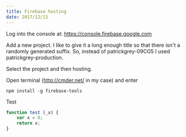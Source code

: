 ```yaml
---
title: Firebase hosting
date: 2017/12/11
---
```

Log into the console at: https://console.firebase.google.com

Add a new project. I like to give it a long enough title so that there isn't a randomly generated suffix. So, instead of patrickgrey-09CG5 I used patrickgrey-production.

Select the project and then hosting.

Open terminal (http://cmder.net/ in my case) and enter
```
npm install -g firebase-tools
```
Test

```javascript
function test (_x) {
    var x = 0;
    return x;
}
```
